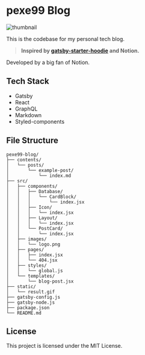 # pexe99 Blog

![thumbnail](./thumbnail.png)

This is the codebase for my personal tech blog.

> **Inspired by [gatsby-starter-hoodie](https://github.com/devHudi/gatsby-starter-hoodie) and Notion.**

Developed by a big fan of Notion.

## Tech Stack

- Gatsby
- React
- GraphQL
- Markdown
- Styled-components

## File Structure

```
pexe99-blog/
├── contents/
│   └── posts/
│       └── example-post/
│           └── index.md
├── src/
│   ├── components/
│   │   ├── Database/
│   │   │   └── CardBlock/
│   │   │       └── index.jsx
│   │   ├── Icon/
│   │   │   └── index.jsx
│   │   ├── Layout/
│   │   │   └── index.jsx
│   │   └── PostCard/
│   │       └── index.jsx
│   ├── images/
│   │   └── logo.png
│   ├── pages/
│   │   ├── index.jsx
│   │   └── 404.jsx
│   ├── styles/
│   │   └── global.js
│   └── templates/
│       └── blog-post.jsx
├── static/
│   └── result.gif
├── gatsby-config.js
├── gatsby-node.js
├── package.json
└── README.md
```

## License

This project is licensed under the MIT License.
